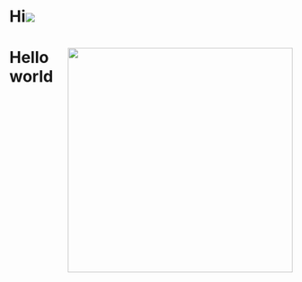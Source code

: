 # Hi![](https://user-images.githubusercontent.com/18350557/176309783-0785949b-9127-417c-8b55-ab5a4333674e.gif)
 
<div>
<img src='https://media.giphy.com/media/tO0eGFAvsCUTtWAowm/giphy.gif' align='right' style='width:400px'>  
<h1>Hello world</h1  
</div>
